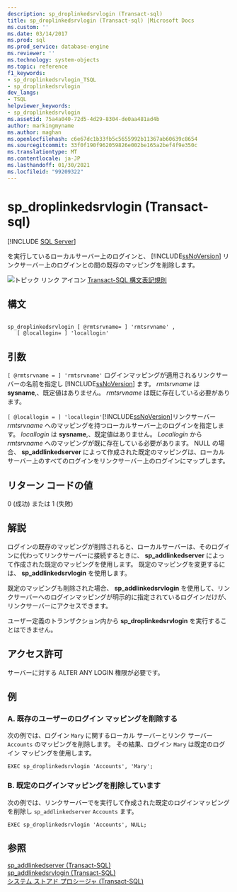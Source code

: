 ```yaml
---
description: sp_droplinkedsrvlogin (Transact-sql)
title: sp_droplinkedsrvlogin (Transact-sql) |Microsoft Docs
ms.custom: ''
ms.date: 03/14/2017
ms.prod: sql
ms.prod_service: database-engine
ms.reviewer: ''
ms.technology: system-objects
ms.topic: reference
f1_keywords:
- sp_droplinkedsrvlogin_TSQL
- sp_droplinkedsrvlogin
dev_langs:
- TSQL
helpviewer_keywords:
- sp_droplinkedsrvlogin
ms.assetid: 75a4a040-72d5-4d29-8304-de0aa481ad4b
author: markingmyname
ms.author: maghan
ms.openlocfilehash: c6e67dc1b33fb5c5655992b11367ab60639c8654
ms.sourcegitcommit: 33f0f190f962059826e002be165a2bef4f9e350c
ms.translationtype: MT
ms.contentlocale: ja-JP
ms.lasthandoff: 01/30/2021
ms.locfileid: "99209322"
---
```

# <a name="sp_droplinkedsrvlogin-transact-sql"></a>sp_droplinkedsrvlogin (Transact-sql)
[!INCLUDE [SQL Server](../../includes/applies-to-version/sqlserver.md)]

  を実行しているローカルサーバー上のログインと、 [!INCLUDE[ssNoVersion](../../includes/ssnoversion-md.md)] リンクサーバー上のログインとの間の既存のマッピングを削除します。  
  
 ![トピック リンク アイコン](../../database-engine/configure-windows/media/topic-link.gif "トピック リンク アイコン") [Transact-SQL 構文表記規則](../../t-sql/language-elements/transact-sql-syntax-conventions-transact-sql.md)  
  
## <a name="syntax"></a>構文  
  
```  
  
sp_droplinkedsrvlogin [ @rmtsrvname= ] 'rmtsrvname' ,   
   [ @locallogin= ] 'locallogin'  
```  
  
## <a name="arguments"></a>引数  
`[ @rmtsrvname = ] 'rmtsrvname'` ログインマッピングが適用されるリンクサーバーの名前を指定し [!INCLUDE[ssNoVersion](../../includes/ssnoversion-md.md)] ます。 *rmtsrvname* は **sysname**,、既定値はありません。 *rmtsrvname* は既に存在している必要があります。  
  
`[ @locallogin = ] 'locallogin'`[!INCLUDE[ssNoVersion](../../includes/ssnoversion-md.md)]リンクサーバー *rmtsrvname* へのマッピングを持つローカルサーバー上のログインを指定します。 *locallogin* は **sysname**,、既定値はありません。 *Locallogin* から *rmtsrvname* へのマッピングが既に存在している必要があります。 NULL の場合、 **sp_addlinkedserver** によって作成された既定のマッピングは、ローカルサーバー上のすべてのログインをリンクサーバー上のログインにマップします。  
  
## <a name="return-code-values"></a>リターン コードの値  
 0 (成功) または 1 (失敗)  
  
## <a name="remarks"></a>解説  
 ログインの既存のマッピングが削除されると、ローカルサーバーは、そのログインに代わってリンクサーバーに接続するときに、 **sp_addlinkedserver** によって作成された既定のマッピングを使用します。 既定のマッピングを変更するには、 **sp_addlinkedsrvlogin** を使用します。  
  
 既定のマッピングも削除された場合、 **sp_addlinkedsrvlogin** を使用して、リンクサーバーへのログインマッピングが明示的に指定されているログインだけが、リンクサーバーにアクセスできます。  
  
 ユーザー定義のトランザクション内から **sp_droplinkedsrvlogin** を実行することはできません。  
  
## <a name="permissions"></a>アクセス許可  
 サーバーに対する ALTER ANY LOGIN 権限が必要です。  
  
## <a name="examples"></a>例  
  
### <a name="a-removing-the-login-mapping-for-an-existing-user"></a>A. 既存のユーザーのログイン マッピングを削除する  
 次の例では、ログイン `Mary` に関するローカル サーバーとリンク サーバー `Accounts` のマッピングを削除します。 その結果、ログイン `Mary` は既定のログイン マッピングを使用します。  
  
```  
EXEC sp_droplinkedsrvlogin 'Accounts', 'Mary';  
```  
  
### <a name="b-removing-the-default-login-mapping"></a>B. 既定のログインマッピングを削除しています  
 次の例では、リンクサーバーでを実行して作成された既定のログインマッピングを削除し `sp_addlinkedserver` `Accounts` ます。  
  
```  
EXEC sp_droplinkedsrvlogin 'Accounts', NULL;  
```  
  
## <a name="see-also"></a>参照  
 [sp_addlinkedserver &#40;Transact-SQL&#41;](../../relational-databases/system-stored-procedures/sp-addlinkedserver-transact-sql.md)   
 [sp_addlinkedsrvlogin &#40;Transact-SQL&#41;](../../relational-databases/system-stored-procedures/sp-addlinkedsrvlogin-transact-sql.md)   
 [システム ストアド プロシージャ &#40;Transact-SQL&#41;](../../relational-databases/system-stored-procedures/system-stored-procedures-transact-sql.md)  
  
  
